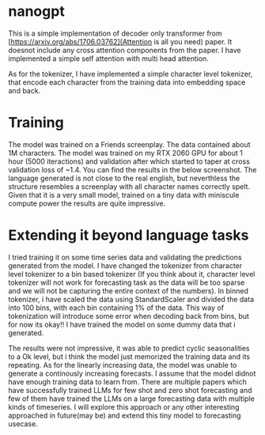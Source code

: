 # nanogpt

This is a simple implementation of decoder only transformer from [https://arxiv.org/abs/1706.03762](Attention is all you need) paper. It doesnot include any cross attention components from the paper. I have implemented a simple self attention with multi head attention. 

As for the tokenizer, I have implemented a simple character level tokenizer, that encode each character from the training data into embedding space and back.

# Training
The model was trained on a Friends screenplay. The data contained about 1M characters. The model was trained on my RTX 2060 GPU for about 1 hour (5000 iteractions) and validation after which started to taper at cross validation loss of ~1.4. You can find the results in the below screenshot. The language generated is not close to the real english, but neverthless the structure resembles a screenplay with all character names correctly spelt. Given that it is a very small model, trained on a tiny data with miniscule compute power the results are quite impressive.

# Extending it beyond language tasks
I tried training it on some time series data and validating the predictions generated from the model. I have changed the tokenizer from character level tokenizer to a bin based tokenizer (If you think about it, character level tokenizer will not work for forecasting task as the data will be too sparse and we will not be capturing the entire context of the numbers). In binned tokenizer, i have scaled the data using StandardScaler and divided the data into 100 bins, with each bin containing 1% of the data. This way of tokenization will introduce some error when decoding back from bins, but for now its okay!! I have trained the model on some dummy data that i generated.

The results were not impressive, it was able to predict cyclic seasonalities to a Ok level, but i think the model just memorized the training data and its repeating. As for the linearly increasing data, the model was unable to generate a continously increasing forecasts. I assume that the model didnot have enough training data to learn from. There are multiple papers which have successfully trained LLMs for few shot and zero shot forecasting and few of them have trained the LLMs on a large forecasting data with multiple kinds of timeseries. I will explore this approach or any other interesting approached in future(may be) and extend this tiny model to forecasting usecase.
